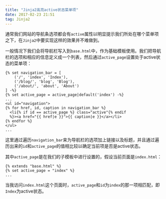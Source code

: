 ```yaml
---
title: "Jinja2高亮active状态菜单项"
date: 2017-02-23 21:51
tag: Jinja2
---
```


通常我们网站的导航条选项都会有`active`属性以明显提示我们所处在哪个菜单项之下，在`Jinja2`中要实现这样的效果并不难做到。

一般情况下我们会将导航栏写入到`base.html`中，作为基础模板使用。我们把导航栏的选项和相应的信息定义成一个列表，然后通过`active_page`设置处于active状态的菜单项：

```jinja2
{% set navigation_bar = [
    ('/', 'index', 'Index'),
    ('/blog/', 'blog', 'Blog'),
    ('/about/', 'about', 'About')
] -%}
{% set active_page = active_page|default('index') -%}
...
<ul id="navigation">
{% for href, id, caption in navigation_bar %}
  <li{% if id == active_page %} class="active"{% endif
  %}><a href="{{ href|e }}">{{ caption|e }}</a></li>
{% endfor %}
</ul>
...
```

这里通过遍历`navigation_bar`来为导航栏的选项加上链接以及标题，并且通过遍历出来的`id`和`active_page`的值相比较以确定当前项是否是active状态。

其中`active_page`是在我们的子模板中进行设置的，假设当前页面是`index.html`：

```jinja2
{% extends "base.html" %}
{% set active_page = "index" %}
...
```

当我访问`index.html`这个页面时，`active_page`和`id`为`index`的那一项相匹配，即`Index`为active状态。